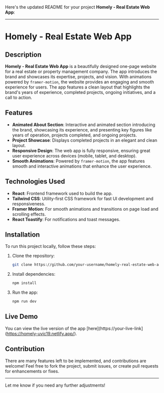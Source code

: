 Here's the updated README for your project **Homely - Real Estate Web App**:

---

# Homely - Real Estate Web App

## Description
**Homely - Real Estate Web App** is a beautifully designed one-page website for a real estate or property management company. The app introduces the brand and showcases its expertise, projects, and vision. With animations powered by `framer-motion`, the website provides an engaging and smooth experience for users. The app features a clean layout that highlights the brand's years of experience, completed projects, ongoing initiatives, and a call to action.

## Features

- **Animated About Section**: Interactive and animated section introducing the brand, showcasing its experience, and presenting key figures like years of operation, projects completed, and ongoing projects.
- **Project Showcase**: Displays completed projects in an elegant and clean layout.
- **Responsive Design**: The web app is fully responsive, ensuring great user experience across devices (mobile, tablet, and desktop).
- **Smooth Animations**: Powered by `framer-motion`, the app features smooth and interactive animations that enhance the user experience.

## Technologies Used

- **React**: Frontend framework used to build the app.
- **Tailwind CSS**: Utility-first CSS framework for fast UI development and responsiveness.
- **Framer Motion**: For smooth animations and transitions on page load and scrolling effects.
- **React Toastify**: For notifications and toast messages.

## Installation

To run this project locally, follow these steps:

1. Clone the repository:
   ```bash
   git clone https://github.com/your-username/homely-real-estate-web-app.git
   ```

2. Install dependencies:
   ```bash
   npm install
   ```

3. Run the app:
   ```bash
   npm run dev
   ```

## Live Demo

You can view the live version of the app [here](https://your-live-link](https://homely-uvic19.netlify.app/).

## Contribution

There are many features left to be implemented, and contributions are welcome! Feel free to fork the project, submit issues, or create pull requests for enhancements or fixes.

---

Let me know if you need any further adjustments!

